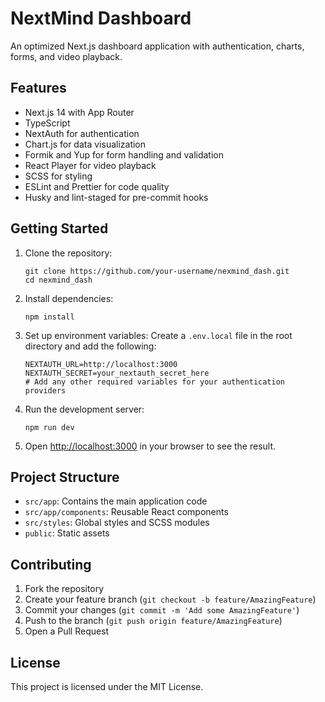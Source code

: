 # NextMind Dashboard

An optimized Next.js dashboard application with authentication, charts, forms, and video playback.

## Features

- Next.js 14 with App Router
- TypeScript
- NextAuth for authentication
- Chart.js for data visualization
- Formik and Yup for form handling and validation
- React Player for video playback
- SCSS for styling
- ESLint and Prettier for code quality
- Husky and lint-staged for pre-commit hooks

## Getting Started

1. Clone the repository:

   ```
   git clone https://github.com/your-username/nexmind_dash.git
   cd nexmind_dash
   ```

2. Install dependencies:

   ```
   npm install
   ```

3. Set up environment variables:
   Create a `.env.local` file in the root directory and add the following:

   ```
   NEXTAUTH_URL=http://localhost:3000
   NEXTAUTH_SECRET=your_nextauth_secret_here
   # Add any other required variables for your authentication providers
   ```

4. Run the development server:

   ```
   npm run dev
   ```

5. Open [http://localhost:3000](http://localhost:3000) in your browser to see the result.

## Project Structure

- `src/app`: Contains the main application code
- `src/app/components`: Reusable React components
- `src/styles`: Global styles and SCSS modules
- `public`: Static assets

## Contributing

1. Fork the repository
2. Create your feature branch (`git checkout -b feature/AmazingFeature`)
3. Commit your changes (`git commit -m 'Add some AmazingFeature'`)
4. Push to the branch (`git push origin feature/AmazingFeature`)
5. Open a Pull Request

## License

This project is licensed under the MIT License.
